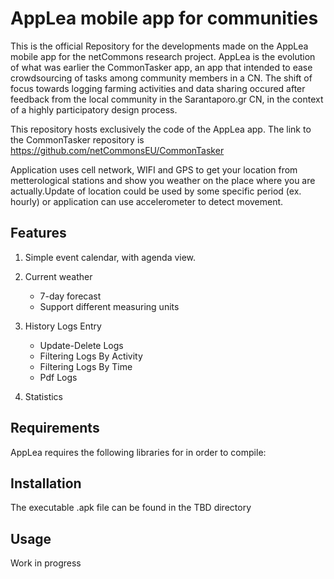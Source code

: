 # AppLea mobile app for communities

This is the official Repository for the developments made on the AppLea mobile app for the netCommons research project. 
AppLea is the evolution of what was earlier the CommonTasker app, an app that intended to ease crowdsourcing of tasks among community members in a CN. The shift of focus towards logging farming activities and data sharing occured after feedback from the local community in the Sarantaporo.gr CN, in the context of a highly participatory design process.

This repository hosts exclusively the code of the AppLea app. The link to the CommonTasker repository is https://github.com/netCommonsEU/CommonTasker

Application uses cell network, WIFI and GPS to get your location from metterological stations and show you weather on the place where you are actually.Update of location could be used by some specific period (ex. hourly) or application can use accelerometer to detect movement.

## Features

1. Simple event calendar, with agenda view.

2. Current weather
   * 7-day forecast
   * Support different measuring units 
   
   
3. History Logs Entry
   * Update-Delete Logs
   * Filtering Logs By Activity
   * Filtering Logs By Time
   * Pdf Logs
1. Statistics
   

## Requirements

AppLea requires the following libraries for in order to compile:

## Installation

The executable .apk file can be found in the TBD directory 

## Usage

Work in progress
